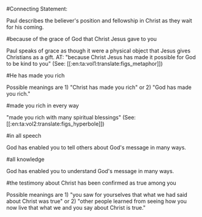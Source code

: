 #Connecting Statement:

Paul describes the believer's position and fellowship in Christ as they wait for his coming.

#because of the grace of God that Christ Jesus gave to you

Paul speaks of grace as though it were a physical object that Jesus gives Christians as a gift. AT: "because Christ Jesus has made it possible for God to be kind to you" (See: [[:en:ta:vol1:translate:figs_metaphor]])

#He has made you rich

Possible meanings are 1) "Christ has made you rich" or 2) "God has made you rich."

#made you rich in every way

"made you rich with many spiritual blessings" (See: [[:en:ta:vol2:translate:figs_hyperbole]])

#in all speech

God has enabled you to tell others about God's message in many ways.

#all knowledge

God has enabled you to understand God's message in many ways.

#the testimony about Christ has been confirmed as true among you

Possible meanings are 1) "you saw for yourselves that what we had said about Christ was true" or 2) "other people learned from seeing how you now live that what we and you say about Christ is true."
